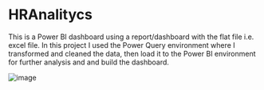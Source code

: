 # HRAnalitycs
This is a Power BI dashboard using a report/dashboard with the flat file i.e. excel file. 
In this project I used the Power Query environment where I transformed and cleaned the data, then load it to the Power BI environment for further analysis and and build the dashboard.

![image](https://github.com/user-attachments/assets/ff9ef42c-d79d-462f-99cc-196cbe1e2d63)
